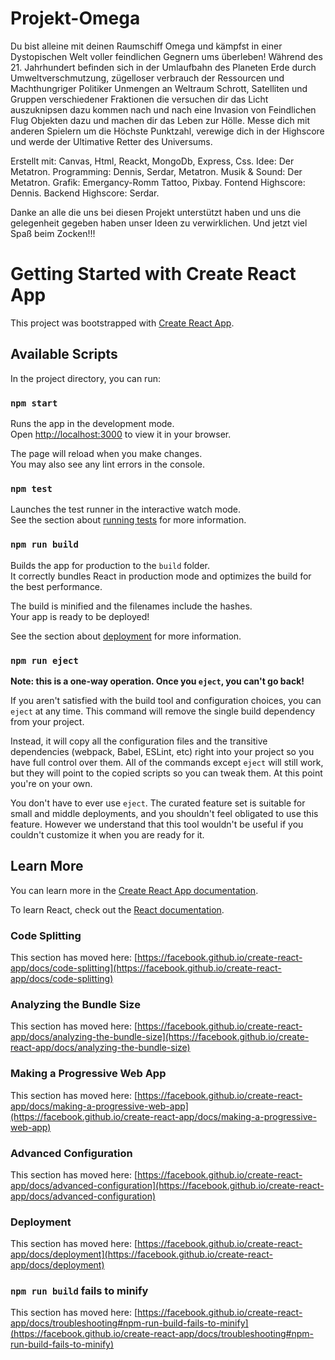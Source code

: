 # Projekt-Omega

Du bist alleine mit deinen Raumschiff Omega und kämpfst in einer Dystopischen Welt voller feindlichen Gegnern ums überleben! Während des 21. Jahrhundert befinden sich in der Umlaufbahn des Planeten Erde durch Umweltverschmutzung, zügelloser verbrauch der Ressourcen und Machthungriger Politiker Unmengen an Weltraum Schrott, Satelliten und Gruppen verschiedener Fraktionen die versuchen dir das Licht auszuknipsen dazu kommen nach und nach eine Invasion von Feindlichen Flug Objekten dazu und machen dir das Leben zur Hölle. Messe dich mit anderen Spielern um die Höchste Punktzahl, verewige dich in der Highscore und werde der Ultimative Retter des Universums.

Erstellt mit: Canvas, Html, Reackt, MongoDb, Express, Css. Idee: Der Metatron. Programming: Dennis, Serdar, Metatron. Musik & Sound: Der Metatron. Grafik: Emergancy-Romm Tattoo, Pixbay. Fontend Highscore: Dennis. Backend Highscore: Serdar.

Danke an alle die uns bei diesen Projekt unterstützt haben und uns die gelegenheit gegeben haben unser Ideen zu verwirklichen. Und jetzt viel Spaß beim Zocken!!!

# Getting Started with Create React App

This project was bootstrapped with [Create React App](https://github.com/facebook/create-react-app).

## Available Scripts

In the project directory, you can run:

### `npm start`

Runs the app in the development mode.\
Open [http://localhost:3000](http://localhost:3000) to view it in your browser.

The page will reload when you make changes.\
You may also see any lint errors in the console.

### `npm test`

Launches the test runner in the interactive watch mode.\
See the section about [running tests](https://facebook.github.io/create-react-app/docs/running-tests) for more information.

### `npm run build`

Builds the app for production to the `build` folder.\
It correctly bundles React in production mode and optimizes the build for the best performance.

The build is minified and the filenames include the hashes.\
Your app is ready to be deployed!

See the section about [deployment](https://facebook.github.io/create-react-app/docs/deployment) for more information.

### `npm run eject`

**Note: this is a one-way operation. Once you `eject`, you can't go back!**

If you aren't satisfied with the build tool and configuration choices, you can `eject` at any time. This command will remove the single build dependency from your project.

Instead, it will copy all the configuration files and the transitive dependencies (webpack, Babel, ESLint, etc) right into your project so you have full control over them. All of the commands except `eject` will still work, but they will point to the copied scripts so you can tweak them. At this point you're on your own.

You don't have to ever use `eject`. The curated feature set is suitable for small and middle deployments, and you shouldn't feel obligated to use this feature. However we understand that this tool wouldn't be useful if you couldn't customize it when you are ready for it.

## Learn More

You can learn more in the [Create React App documentation](https://facebook.github.io/create-react-app/docs/getting-started).

To learn React, check out the [React documentation](https://reactjs.org/).

### Code Splitting

This section has moved here: [https://facebook.github.io/create-react-app/docs/code-splitting](https://facebook.github.io/create-react-app/docs/code-splitting)

### Analyzing the Bundle Size

This section has moved here: [https://facebook.github.io/create-react-app/docs/analyzing-the-bundle-size](https://facebook.github.io/create-react-app/docs/analyzing-the-bundle-size)

### Making a Progressive Web App

This section has moved here: [https://facebook.github.io/create-react-app/docs/making-a-progressive-web-app](https://facebook.github.io/create-react-app/docs/making-a-progressive-web-app)

### Advanced Configuration

This section has moved here: [https://facebook.github.io/create-react-app/docs/advanced-configuration](https://facebook.github.io/create-react-app/docs/advanced-configuration)

### Deployment

This section has moved here: [https://facebook.github.io/create-react-app/docs/deployment](https://facebook.github.io/create-react-app/docs/deployment)

### `npm run build` fails to minify

This section has moved here: [https://facebook.github.io/create-react-app/docs/troubleshooting#npm-run-build-fails-to-minify](https://facebook.github.io/create-react-app/docs/troubleshooting#npm-run-build-fails-to-minify)
